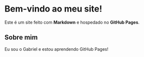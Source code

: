 # Bem-vindo ao meu site!

Este é um site feito com **Markdown** e hospedado no **GitHub Pages**.

## Sobre mim
Eu sou o Gabriel e estou aprendendo GitHub Pages!
